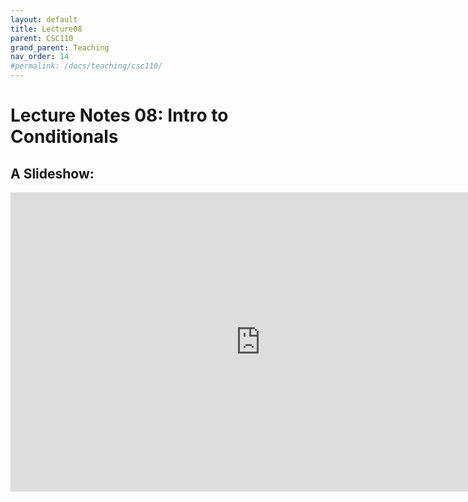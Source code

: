 ```yaml
---
layout: default
title: Lecture08
parent: CSC110
grand_parent: Teaching
nav_order: 14
#permalink: /docs/teaching/csc110/
---  
```

  

Lecture Notes 08: Intro to Conditionals
===========================================



A Slideshow:
---------------


<iframe src="https://docs.google.com/presentation/d/e/2PACX-1vTd00gVtaxxMsP_cMehZtABuogVzg4ruA8X7ghqjpLmil4FuuKGAbVPrHevscdvPkL0NyEcgxX6Ro7l/embed?start=false&loop=false&delayms=60000" frameborder="0" width="800" height="479" allowfullscreen="true" mozallowfullscreen="true" webkitallowfullscreen="true"></iframe>